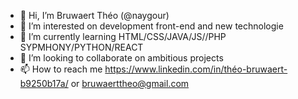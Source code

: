 - 👋 Hi, I’m Bruwaert Théo (@naygour)
- 👀 I’m interested on development front-end and new technologie 
- 🌱 I’m currently learning HTML/CSS/JAVA/JS//PHP SYPMHONY/PYTHON/REACT
- 💞️ I’m looking to collaborate on ambitious projects
- 📫 How to reach me https://www.linkedin.com/in/théo-bruwaert-b9250b17a/ or bruwaerttheo@gmail.com

<!---
naygour/naygour is a ✨ special ✨ repository because its `README.md` (this file) appears on your GitHub profile.
You can click the Preview link to take a look at your changes.
--->
